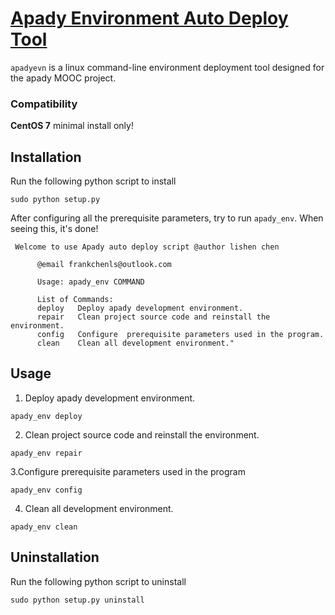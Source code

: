 [Apady Environment Auto Deploy Tool](https://github.com/apady/auto-deploy)
======

`apadyevn` is a linux command-line environment deployment tool designed for the apady MOOC project.
### Compatibility
 
        
   **CentOS 7** minimal install only!

## Installation

Run the following python script to install
```
sudo python setup.py
```
After configuring all the prerequisite parameters, try to run `apady_env`. When seeing this, it's done!
```
 Welcome to use Apady auto deploy script @author lishen chen 

      @email frankchenls@outlook.com

      Usage: apady_env COMMAND

      List of Commands:
      deploy   Deploy apady development environment.
      repair   Clean project source code and reinstall the environment.
      config   Configure  prerequisite parameters used in the program.  
      clean    Clean all development environment."
```

## Usage

1. Deploy apady development environment.

```
apady_env deploy
```

2. Clean project source code and reinstall the environment.
```
apady_env repair
```
3.Configure prerequisite parameters used in the program
```
apady_env config
```

4. Clean all development environment.
```
apady_env clean
```
## Uninstallation

Run the following python script to uninstall
```
sudo python setup.py uninstall
```


